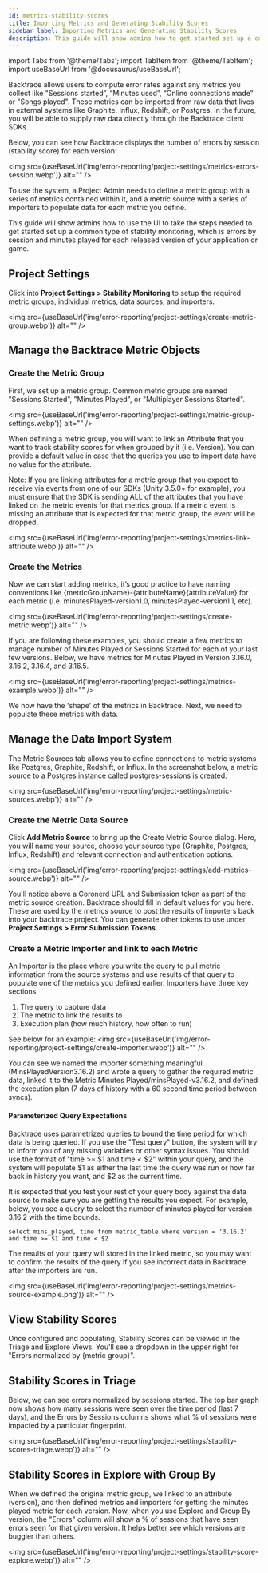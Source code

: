 ```yaml
---
id: metrics-stability-scores
title: Importing Metrics and Generating Stability Scores
sidebar_label: Importing Metrics and Generating Stability Scores
description: This guide will show admins how to get started set up a common type of stability monitoring.
---
```


import Tabs from '@theme/Tabs';
import TabItem from '@theme/TabItem';
import useBaseUrl from '@docusaurus/useBaseUrl';

Backtrace allows users to compute error rates against any metrics you collect like "Sessions started”, “Minutes used”, “Online connections made” or "Songs played". These metrics can be imported from raw data that lives in external systems like Graphite, Influx, Redshift, or Postgres. In the future, you will be able to supply raw data directly through the Backtrace client SDKs.

Below, you can see how Backtrace displays the number of errors by session (stability score) for each version:

<img src={useBaseUrl('img/error-reporting/project-settings/metrics-errors-session.webp')} alt="" />

To use the system, a Project Admin needs to define a metric group with a series of metrics contained within it, and a metric source with a series of importers to populate data for each metric you define.

This guide will show admins how to use the UI to take the steps needed to get started set up a common type of stability monitoring, which is errors by session and minutes played for each released version of your application or game.

## Project Settings

Click into **Project Settings > Stability Monitoring** to setup the required metric groups, individual metrics, data sources, and importers.

<img src={useBaseUrl('img/error-reporting/project-settings/create-metric-group.webp')} alt="" />

## Manage the Backtrace Metric Objects

### Create the Metric Group

First, we set up a metric group. Common metric groups are named "Sessions Started", "Minutes Played", or "Multiplayer Sessions Started".

<img src={useBaseUrl('img/error-reporting/project-settings/metric-group-settings.webp')} alt="" />

When defining a metric group, you will want to link an Attribute that you want to track stability scores for when grouped by it (i.e. Version). You can provide a default value in case that the queries you use to import data have no value for the attribute.

Note: If you are linking attributes for a metric group that you expect to receive via events from one of our SDKs (Unity 3.5.0+ for example), you must ensure that the SDK is sending ALL of the attributes that you have linked on the metric events for that metrics group. If a metric event is missing an attribute that is expected for that metric group, the event will be dropped.

<img src={useBaseUrl('img/error-reporting/project-settings/metrics-link-attribute.webp')} alt="" />

### Create the Metrics

Now we can start adding metrics, it’s good practice to have naming conventions like {metricGroupName}-{attributeName}{attributeValue} for each metric (i.e. minutesPlayed-version1.0, minutesPlayed-version1.1, etc).

<img src={useBaseUrl('img/error-reporting/project-settings/create-metric.webp')} alt="" />

If you are following these examples, you should create a few metrics to manage number of Minutes Played or Sessions Started for each of your last few versions. Below, we have metrics for Minutes Played in Version 3.16.0, 3.16.2, 3.16.4, and 3.16.5.

<img src={useBaseUrl('img/error-reporting/project-settings/metrics-example.webp')} alt="" />

We now have the 'shape' of the metrics in Backtrace. Next, we need to populate these metrics with data.

## Manage the Data Import System

The Metric Sources tab allows you to define connections to metric systems like Postgres, Graphite, Redshift, or Influx. In the screenshot below, a metric source to a Postgres instance called postgres-sessions is created.

<img src={useBaseUrl('img/error-reporting/project-settings/metric-sources.webp')} alt="" />

### Create the Metric Data Source

Click **Add Metric Source** to bring up the Create Metric Source dialog. Here, you will name your source, choose your source type (Graphite, Postgres, Influx, Redshift) and relevant connection and authentication options.

<img src={useBaseUrl('img/error-reporting/project-settings/add-metrics-source.webp')} alt="" />

You'll notice above a Coronerd URL and Submission token as part of the metric source creation. Backtrace should fill in default values for you here. These are used by the metrics source to post the results of importers back into your backtrace project. You can generate other tokens to use under **Project Settings > Error Submission Tokens**.

### Create a Metric Importer and link to each Metric

An Importer is the place where you write the query to pull metric information from the source systems and use results of that query to populate one of the metrics you defined earlier. Importers have three key sections

1. The query to capture data
1. The metric to link the results to
1. Execution plan (how much history, how often to run)

See below for an example:
<img src={useBaseUrl('img/error-reporting/project-settings/create-importer.webp')} alt="" />

You can see we named the importer something meaningful (MinsPlayedVersion3.16.2) and wrote a query to gather the required metric data, linked it to the Metric Minutes Played/minsPlayed-v3.16.2, and defined the execution plan (7 days of history with a 60 second time period between syncs).

#### Parameterized Query Expectations

Backtrace uses parametrized queries to bound the time period for which data is being queried. If you use the "Test query" button, the system will try to inform you of any missing variables or other syntax issues. You should use the format of "time >= $1 and time < $2" within your query, and the system will populate $1 as either the last time the query was run or how far back in history you want, and $2 as the current time.

It is expected that you test your rest of your query body against the data source to make sure you are getting the results you expect. For example, below, you see a query to select the number of minutes played for version 3.16.2 with the time bounds.

`select mins_played, time from metric_table where version = '3.16.2' and time >= $1 and time < $2`

The results of your query will stored in the linked metric, so you may want to confirm the results of the query if you see incorrect data in Backtrace after the importers are run.

<img src={useBaseUrl('img/error-reporting/project-settings/metrics-source-example.png')} alt="" />

## View Stability Scores

Once configured and populating, Stability Scores can be viewed in the Triage and Explore Views. You'll see a dropdown in the upper right for "Errors normalized by \{metric group\}".

## Stability Scores in Triage

Below, we can see errors normalized by sessions started. The top bar graph now shows how many sessions were seen over the time period (last 7 days), and the Errors by Sessions columns shows what % of sessions were impacted by a particular fingerprint.

<img src={useBaseUrl('img/error-reporting/project-settings/stability-scores-triage.webp')} alt="" />

## Stability Scores in Explore with Group By

When we defined the original metric group, we linked to an attribute (version), and then defined metrics and importers for getting the minutes played metric for each version. Now, when you use Explore and Group By version, the "Errors" column will show a % of sessions that have seen errors seen for that given version. It helps better see which versions are buggier than others.

<img src={useBaseUrl('img/error-reporting/project-settings/stability-score-explore.webp')} alt="" />
